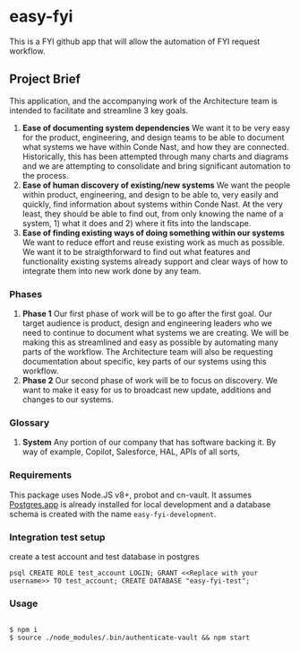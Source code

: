 # easy-fyi

This is a FYI github app that will allow the automation of FYI request workflow.

## Project Brief

This application, and the accompanying work of the Architecture team is intended to facilitate and streamline 3 key goals. 

1. **Ease of documenting system dependencies**
We want it to be very easy for the product, engineering, and design teams to be able to document what systems we have within Conde Nast, and how they are connected. Historically, this has been attempted through many charts and diagrams and we are attempting to consolidate and bring significant automation to the process. 
2. **Ease of human discovery of existing/new systems**
We want the people within product, engineering, and design to be able to, very easily and quickly, find information about systems within Conde Nast. At the very least, they should be able to find out, from only knowing the name of a system, 1) what it does and 2) where it fits into the landscape. 
3. **Ease of finding existing ways of doing something within our systems**
We want to reduce effort and reuse existing work as much as possible. We want it to be straigthforward to find out what features and functionality existing systems already support and clear ways of how to integrate them into new work done by any team. 

### Phases

1. **Phase 1**
Our first phase of work will be to go after the first goal. Our target audience is product, design and engineering leaders who we need to continue to document what systems we are creating. We will be making this as streamlined and easy as possible by automating many parts of the workflow. The Architecture team will also be requesting documentation about specific, key parts of our systems using this workflow. 
2. **Phase 2**
Our second phase of work will be to focus on discovery. We want to make it easy for us to broadcast new update, additions and changes to our systems. 

### Glossary

1. **System**
Any portion of our company that has software backing it. By way of example, Copilot, Salesforce, HAL, APIs of all sorts, 

### Requirements

This package uses Node.JS v8+, probot and cn-vault. It assumes [Postgres.app](https://postgresapp.com/) is already installed for local development and a database schema is created with the name `easy-fyi-development`. 

### Integration test setup

create a test account and test database in postgres

`psql
CREATE ROLE test_account LOGIN;
GRANT <<Replace with your username>> TO test_account;
CREATE DATABASE "easy-fyi-test";
`


### Usage

```shell

$ npm i
$ source ./node_modules/.bin/authenticate-vault && npm start

```

